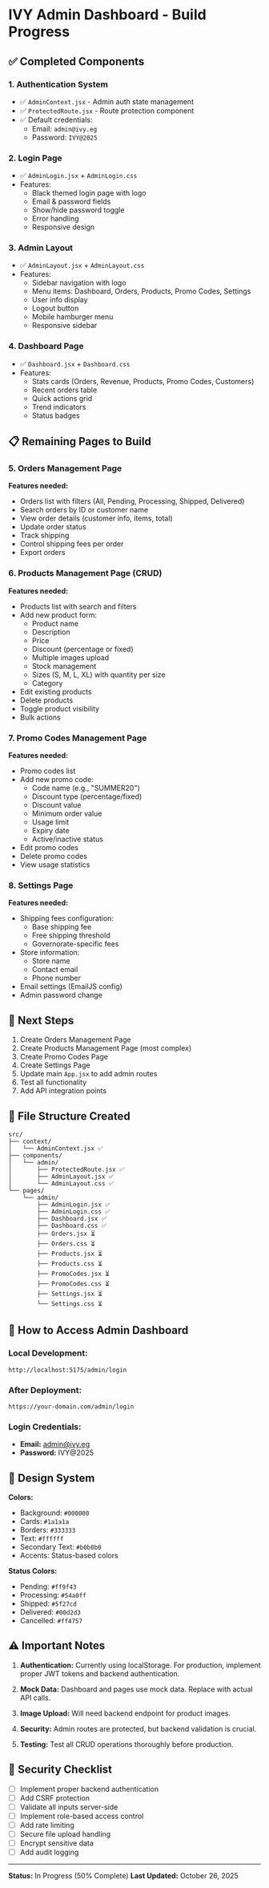 # IVY Admin Dashboard - Build Progress

## ✅ Completed Components

### 1. Authentication System
- ✅ `AdminContext.jsx` - Admin auth state management
- ✅ `ProtectedRoute.jsx` - Route protection component
- ✅ Default credentials:
  - Email: `admin@ivy.eg`
  - Password: `IVY@2025`

### 2. Login Page
- ✅ `AdminLogin.jsx` + `AdminLogin.css`
- Features:
  - Black themed login page with logo
  - Email & password fields
  - Show/hide password toggle
  - Error handling
  - Responsive design

### 3. Admin Layout
- ✅ `AdminLayout.jsx` + `AdminLayout.css`
- Features:
  - Sidebar navigation with logo
  - Menu items: Dashboard, Orders, Products, Promo Codes, Settings
  - User info display
  - Logout button
  - Mobile hamburger menu
  - Responsive sidebar

### 4. Dashboard Page
- ✅ `Dashboard.jsx` + `Dashboard.css`
- Features:
  - Stats cards (Orders, Revenue, Products, Promo Codes, Customers)
  - Recent orders table
  - Quick actions grid
  - Trend indicators
  - Status badges

## 📋 Remaining Pages to Build

### 5. Orders Management Page
**Features needed:**
- Orders list with filters (All, Pending, Processing, Shipped, Delivered)
- Search orders by ID or customer name
- View order details (customer info, items, total)
- Update order status
- Track shipping
- Control shipping fees per order
- Export orders

### 6. Products Management Page (CRUD)
**Features needed:**
- Products list with search and filters
- Add new product form:
  - Product name
  - Description
  - Price
  - Discount (percentage or fixed)
  - Multiple images upload
  - Stock management
  - Sizes (S, M, L, XL) with quantity per size
  - Category
- Edit existing products
- Delete products
- Toggle product visibility
- Bulk actions

### 7. Promo Codes Management Page
**Features needed:**
- Promo codes list
- Add new promo code:
  - Code name (e.g., "SUMMER20")
  - Discount type (percentage/fixed)
  - Discount value
  - Minimum order value
  - Usage limit
  - Expiry date
  - Active/inactive status
- Edit promo codes
- Delete promo codes
- View usage statistics

### 8. Settings Page
**Features needed:**
- Shipping fees configuration:
  - Base shipping fee
  - Free shipping threshold
  - Governorate-specific fees
- Store information:
  - Store name
  - Contact email
  - Phone number
- Email settings (EmailJS config)
- Admin password change

## 🔄 Next Steps

1. Create Orders Management Page
2. Create Products Management Page (most complex)
3. Create Promo Codes Page
4. Create Settings Page
5. Update main `App.jsx` to add admin routes
6. Test all functionality
7. Add API integration points

## 📁 File Structure Created

```
src/
├── context/
│   └── AdminContext.jsx ✅
├── components/
│   └── admin/
│       ├── ProtectedRoute.jsx ✅
│       ├── AdminLayout.jsx ✅
│       └── AdminLayout.css ✅
└── pages/
    └── admin/
        ├── AdminLogin.jsx ✅
        ├── AdminLogin.css ✅
        ├── Dashboard.jsx ✅
        ├── Dashboard.css ✅
        ├── Orders.jsx ⏳
        ├── Orders.css ⏳
        ├── Products.jsx ⏳
        ├── Products.css ⏳
        ├── PromoCodes.jsx ⏳
        ├── PromoCodes.css ⏳
        ├── Settings.jsx ⏳
        └── Settings.css ⏳
```

## 🚀 How to Access Admin Dashboard

### Local Development:
```
http://localhost:5175/admin/login
```

### After Deployment:
```
https://your-domain.com/admin/login
```

### Login Credentials:
- **Email:** admin@ivy.eg
- **Password:** IVY@2025

## 🎨 Design System

**Colors:**
- Background: `#000000`
- Cards: `#1a1a1a`
- Borders: `#333333`
- Text: `#ffffff`
- Secondary Text: `#b0b0b0`
- Accents: Status-based colors

**Status Colors:**
- Pending: `#ff9f43`
- Processing: `#54a0ff`
- Shipped: `#5f27cd`
- Delivered: `#00d2d3`
- Cancelled: `#ff4757`

## ⚠️ Important Notes

1. **Authentication:** Currently using localStorage. For production, implement proper JWT tokens and backend authentication.

2. **Mock Data:** Dashboard and pages use mock data. Replace with actual API calls.

3. **Image Upload:** Will need backend endpoint for product images.

4. **Security:** Admin routes are protected, but backend validation is crucial.

5. **Testing:** Test all CRUD operations thoroughly before production.

## 🔐 Security Checklist

- [ ] Implement proper backend authentication
- [ ] Add CSRF protection
- [ ] Validate all inputs server-side
- [ ] Implement role-based access control
- [ ] Add rate limiting
- [ ] Secure file upload handling
- [ ] Encrypt sensitive data
- [ ] Add audit logging

---

**Status:** In Progress (50% Complete)
**Last Updated:** October 26, 2025


